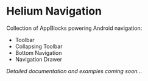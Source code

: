 # Helium Navigation

Collection of AppBlocks powering Android navigation:

- Toolbar
- Collapsing Toolbar
- Bottom Navigation
- Navigation Drawer

*Detailed documentation and examples coming soon...*
